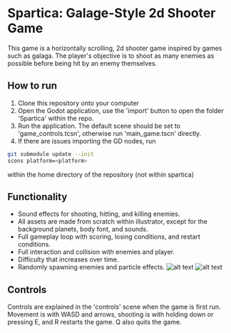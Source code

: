 # Spartica: Galage-Style 2d Shooter Game
This game is a horizontally scrolling, 2d shooter game inspired by games such as galaga. The player's objective is to shoot as many enemies as possible before being hit by an enemy themselves.

## How to run
1. Clone this repository onto your computer
2. Open the Godot application, use the 'import' button to open the folder 'Spartica' within the repo.
3. Run the application. The default scene should be set to 'game_controls.tcsn', otherwise run 'main_game.tscn' directly.
4. If there are issues importing the GD nodes, run 
 ```bash
 git submodule update --init
 scons platform=<platform>
```
within the home directory of the repository (not within spartica)

## Functionality
- Sound effects for shooting, hitting, and killing enemies.
- All assets are made from scratch within illustrator, except for the background planets, body font, and sounds.
- Full gameplay loop with scoring, losing conditions, and restart conditions.
- Full interaction and collision with enemies and player.
- Difficulty that increases over time.
-  Randomly spawning enemies and particle effects.
![alt text](image-1.png)
![alt text](image.png)

## Controls
Controls are explained in the 'controls' scene when the game is first run. Movement is with WASD and arrows, shooting is with holding down or pressing E, and R restarts the game. Q also quits the game.